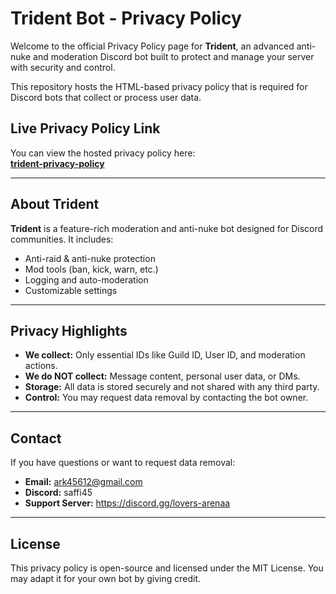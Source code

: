 
# Trident Bot - Privacy Policy

Welcome to the official Privacy Policy page for **Trident**, an advanced anti-nuke and moderation Discord bot built to protect and manage your server with security and control.

This repository hosts the HTML-based privacy policy that is required for Discord bots that collect or process user data.

## **Live Privacy Policy Link**
You can view the hosted privacy policy here:  
**[trident-privacy-policy](https://yourusername.github.io/trident-privacy-policy)**

---

## **About Trident**

**Trident** is a feature-rich moderation and anti-nuke bot designed for Discord communities. It includes:
- Anti-raid & anti-nuke protection
- Mod tools (ban, kick, warn, etc.)
- Logging and auto-moderation
- Customizable settings

---

## **Privacy Highlights**

- **We collect:** Only essential IDs like Guild ID, User ID, and moderation actions.
- **We do NOT collect:** Message content, personal user data, or DMs.
- **Storage:** All data is stored securely and not shared with any third party.
- **Control:** You may request data removal by contacting the bot owner.

---

## **Contact**

If you have questions or want to request data removal:

- **Email:** ark45612@gmail.com
- **Discord:** saffi45 
- **Support Server:** https://discord.gg/lovers-arenaa 

---

## **License**

This privacy policy is open-source and licensed under the MIT License. You may adapt it for your own bot by giving credit.
